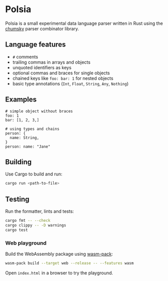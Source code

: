 # Polsia

Polsia is a small experimental data language parser written in Rust using the [chumsky](https://github.com/zesterer/chumsky) parser combinator library.

## Language features

- `#` comments
- trailing commas in arrays and objects
- unquoted identifiers as keys
- optional commas and braces for single objects
- chained keys like `foo: bar: 1` for nested objects
- basic type annotations (`Int`, `Float`, `String`, `Any`, `Nothing`)

## Examples

```polsia
# simple object without braces
foo: 1
bar: [1, 2, 3,]
```

```polsia
# using types and chains
person: {
  name: String,
}
person: name: "Jane"
```

## Building

Use Cargo to build and run:

```bash
cargo run <path-to-file>
```

## Testing

Run the formatter, lints and tests:

```bash
cargo fmt -- --check
cargo clippy -- -D warnings
cargo test
```

### Web playground

Build the WebAssembly package using [wasm-pack](https://github.com/rustwasm/wasm-pack):

```bash
wasm-pack build --target web --release -- --features wasm
```

Open `index.html` in a browser to try the playground.
